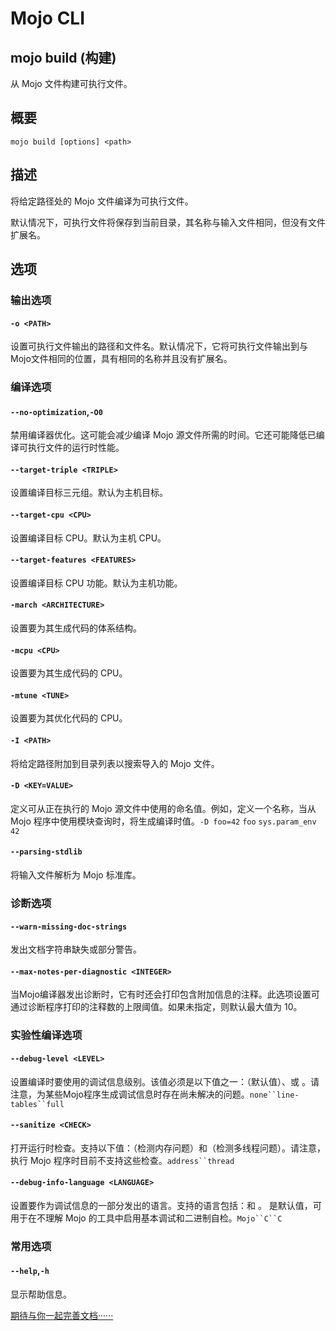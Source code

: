 # Mojo CLI

## mojo build (构建)
从 Mojo 文件构建可执行文件。

## 概要

```
mojo build [options] <path>
```

## 描述

将给定路径处的 Mojo 文件编译为可执行文件。

默认情况下，可执行文件将保存到当前目录，其名称与输入文件相同，但没有文件扩展名。

## 选项

### 输出选项

#### `-o <PATH>`

设置可执行文件输出的路径和文件名。默认情况下，它将可执行文件输出到与Mojo文件相同的位置，具有相同的名称并且没有扩展名。

### 编译选项

#### `--no-optimization`,`-O0`

禁用编译器优化。这可能会减少编译 Mojo 源文件所需的时间。它还可能降低已编译可执行文件的运行时性能。

#### `--target-triple <TRIPLE>`

设置编译目标三元组。默认为主机目标。

#### `--target-cpu <CPU>`

设置编译目标 CPU。默认为主机 CPU。

#### `--target-features <FEATURES>`

设置编译目标 CPU 功能。默认为主机功能。

#### `-march <ARCHITECTURE>`

设置要为其生成代码的体系结构。

#### `-mcpu <CPU>`

设置要为其生成代码的 CPU。

#### `-mtune <TUNE>`

设置要为其优化代码的 CPU。

#### `-I <PATH>`

将给定路径附加到目录列表以搜索导入的 Mojo 文件。

#### `-D <KEY=VALUE>`

定义可从正在执行的 Mojo 源文件中使用的命名值。例如，定义一个名称，当从 Mojo 程序中使用模块查询时，将生成编译时值。`-D foo=42` `foo` `sys.param_env` `42`

#### `--parsing-stdlib`

将输入文件解析为 Mojo 标准库。

### 诊断选项

#### `--warn-missing-doc-strings`

发出文档字符串缺失或部分警告。

#### `--max-notes-per-diagnostic <INTEGER>`

当Mojo编译器发出诊断时，它有时还会打印包含附加信息的注释。此选项设置可通过诊断程序打印的注释数的上限阈值。如果未指定，则默认最大值为 10。

### 实验性编译选项

#### `--debug-level <LEVEL>`

设置编译时要使用的调试信息级别。该值必须是以下值之一：（默认值）、或 。请注意，为某些Mojo程序生成调试信息时存在尚未解决的问题。`none``line-tables``full`

#### `--sanitize <CHECK>`

打开运行时检查。支持以下值：（检测内存问题）和（检测多线程问题）。请注意，执行 Mojo 程序时目前不支持这些检查。`address``thread`

#### `--debug-info-language <LANGUAGE>`

设置要作为调试信息的一部分发出的语言。支持的语言包括：和 。 是默认值，可用于在不理解 Mojo 的工具中启用基本调试和二进制自检。`Mojo``C``C`

### 常用选项

#### `--help`,`-h`

显示帮助信息。

[期待与你一起完善文档······](https://github.com/shadowqcom/mojo_CN)
